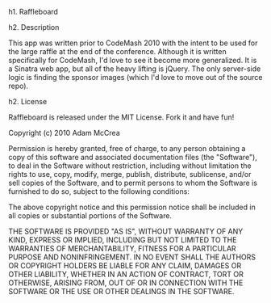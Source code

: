 h1. Raffleboard

h2. Description

This app was written prior to CodeMash 2010 with the intent to be used for the large raffle at the end of the conference.  Although it is written specifically for CodeMash, I'd love to see it become more generalized.  It is a Sinatra web app, but all of the heavy lifting is jQuery.  The only server-side logic is finding the sponsor images (which I'd love to move out of the source repo).

h2. License

Raffleboard is released under the MIT License.  Fork it and have fun!

Copyright (c) 2010 Adam McCrea

Permission is hereby granted, free of charge, to any person
obtaining a copy of this software and associated documentation
files (the "Software"), to deal in the Software without
restriction, including without limitation the rights to use,
copy, modify, merge, publish, distribute, sublicense, and/or sell
copies of the Software, and to permit persons to whom the
Software is furnished to do so, subject to the following
conditions:

The above copyright notice and this permission notice shall be
included in all copies or substantial portions of the Software.

THE SOFTWARE IS PROVIDED "AS IS", WITHOUT WARRANTY OF ANY KIND,
EXPRESS OR IMPLIED, INCLUDING BUT NOT LIMITED TO THE WARRANTIES
OF MERCHANTABILITY, FITNESS FOR A PARTICULAR PURPOSE AND
NONINFRINGEMENT. IN NO EVENT SHALL THE AUTHORS OR COPYRIGHT
HOLDERS BE LIABLE FOR ANY CLAIM, DAMAGES OR OTHER LIABILITY,
WHETHER IN AN ACTION OF CONTRACT, TORT OR OTHERWISE, ARISING
FROM, OUT OF OR IN CONNECTION WITH THE SOFTWARE OR THE USE OR
OTHER DEALINGS IN THE SOFTWARE.

